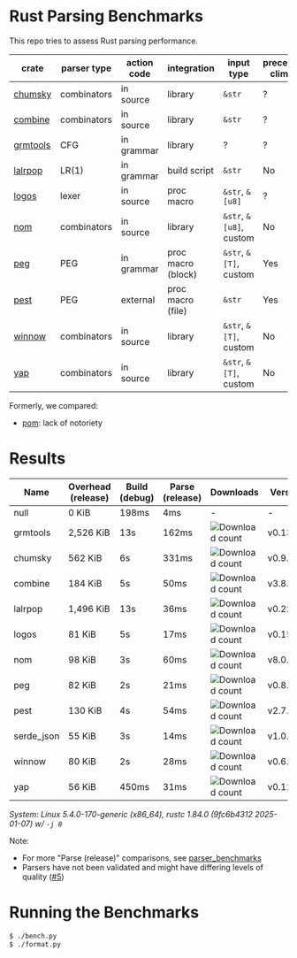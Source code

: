 # Rust Parsing Benchmarks

This repo tries to assess Rust parsing performance.

| crate      | parser type | action code | integration        | input type              | precedence climbing | parameterized rules | streaming input |
|------------|-------------|-------------|--------------------|-------------------------|---------------------|---------------------|-----------------|
| [chumsky]  | combinators | in source   | library            | `&str`                  | ?                   | ?                   | ?               |
| [combine]  | combinators | in source   | library            | `&str`                  | ?                   | ?                   | ?               |
| [grmtools] | CFG         | in grammar  | library            | ?                       | ?                   | ?                   | ?               |
| [lalrpop]  | LR(1)       | in grammar  | build script       | `&str`                  | No                  | Yes                 | No              |
| [logos]    | lexer       | in source   | proc macro         | `&str`, `&[u8]`         | ?                   | ?                   | ?               |
| [nom]      | combinators | in source   | library            | `&str`, `&[u8]`, custom | No                  | Yes                 | Yes             |
| [peg]      | PEG         | in grammar  | proc macro (block) | `&str`, `&[T]`, custom  | Yes                 | Yes                 | No              |
| [pest]     | PEG         | external    | proc macro (file)  | `&str`                  | Yes                 | No                  | No              |
| [winnow]   | combinators | in source   | library            | `&str`, `&[T]`, custom  | No                  | Yes                 | Yes             |
| [yap]      | combinators | in source   | library            | `&str`, `&[T]`, custom  | No                  | Yes                 | ?               |

Formerly, we compared:
- [pom]: lack of notoriety

# Results

Name | Overhead (release) | Build (debug) | Parse (release) | Downloads | Version
-----|--------------------|---------------|-----------------|-----------|--------
null | 0 KiB | 198ms | 4ms | - | -
grmtools | 2,526 KiB | 13s | 162ms | ![Download count](https://img.shields.io/crates/dr/cfgrammar) | v0.13.8
chumsky | 562 KiB | 6s | 331ms | ![Download count](https://img.shields.io/crates/dr/chumsky) | v0.9.3
combine | 184 KiB | 5s | 50ms | ![Download count](https://img.shields.io/crates/dr/combine) | v3.8.1
lalrpop | 1,496 KiB | 13s | 36ms | ![Download count](https://img.shields.io/crates/dr/lalrpop-util) | v0.22.0
logos | 81 KiB | 5s | 17ms | ![Download count](https://img.shields.io/crates/dr/logos) | v0.15.0
nom | 98 KiB | 3s | 60ms | ![Download count](https://img.shields.io/crates/dr/nom) | v8.0.0
peg | 82 KiB | 2s | 21ms | ![Download count](https://img.shields.io/crates/dr/peg) | v0.8.4
pest | 130 KiB | 4s | 54ms | ![Download count](https://img.shields.io/crates/dr/pest) | v2.7.15
serde_json | 55 KiB | 3s | 14ms | ![Download count](https://img.shields.io/crates/dr/serde_json) | v1.0.134
winnow | 80 KiB | 2s | 28ms | ![Download count](https://img.shields.io/crates/dr/winnow) | v0.6.21
yap | 56 KiB | 450ms | 31ms | ![Download count](https://img.shields.io/crates/dr/yap) | v0.12.0

*System: Linux 5.4.0-170-generic (x86_64), rustc 1.84.0 (9fc6b4312 2025-01-07) w/ `-j 8`*

Note:
- For more "Parse (release)" comparisons, see [parser_benchmarks](https://github.com/rust-bakery/parser_benchmarks)
- Parsers have not been validated and might have differing levels of quality ([#5](https://github.com/epage/parse-benchmarks-rs/issues/5))

# Running the Benchmarks

```bash
$ ./bench.py
$ ./format.py
```

[chumsky]: https://github.com/zesterer/chumsky
[combine]: https://github.com/Marwes/combine
[lalrpop]: https://github.com/lalrpop/lalrpop
[logos]: https://github.com/maciejhirsz/logos
[nom]: https://github.com/geal/nom
[peg]: https://github.com/kevinmehall/rust-peg
[pest]: https://github.com/pest-parser/pest
[pom]: https://github.com/j-f-liu/pom
[winnow]: https://github.com/winnow-rs/winnow
[yap]: https://github.com/jsdw/yap
[yap]: https://github.com/jsdw/yap
[grmtools]: https://crates.io/crates/cfgrammar
